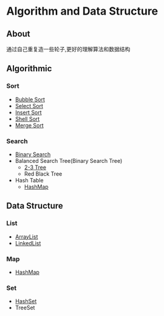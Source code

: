 # Algorithm and Data Structure
## About
   通过自己重复造一些轮子,更好的理解算法和数据结构
## Algorithmic
### Sort
- [Bubble Sort](https://github.com/leomy/algorithm/blob/master/src/main/java/com/leo/util/algorithm/Arrays.java#L223)
- [Select Sort](https://github.com/leomy/algorithm/blob/master/src/main/java/com/leo/util/algorithm/Arrays.java#L246)
- [Insert Sort](https://github.com/leomy/algorithm/blob/master/src/main/java/com/leo/util/algorithm/Arrays.java#L276)
- [Shell Sort](https://github.com/leomy/algorithm/blob/master/src/main/java/com/leo/util/algorithm/Arrays.java#L335)
- [Merge Sort](https://github.com/leomy/algorithm/blob/master/src/main/java/com/leo/util/algorithm/Arrays.java#L447)
### Search
- [Binary Search](https://github.com/leomy/algorithm/blob/master/src/main/java/com/leo/util/algorithm/Arrays.java#L29)
- Balanced Search Tree(Binary Search Tree)
    - [2-3 Tree](https://github.com/leomy/algorithm/blob/master/src/main/java/com/leo/util/algorithm/bst/TwoThreeTree.java)
    - Red Black Tree
- Hash Table
    - [HashMap](https://github.com/leomy/algorithm/blob/master/src/main/java/com/leo/util/datastructure/map/HashMap.java)
## Data Structure
### List
- [ArrayList](https://github.com/leomy/algorithm/blob/master/src/main/java/com/leo/util/datastructure/list/ArrayList.java)
- [LinkedList](https://github.com/leomy/algorithm/blob/master/src/main/java/com/leo/util/datastructure/list/LinkedList.java)
### Map
- [HashMap](https://github.com/leomy/algorithm/blob/master/src/main/java/com/leo/util/datastructure/map/HashMap.java)
### Set
- [HashSet](https://github.com/leomy/algorithm/blob/master/src/main/java/com/leo/util/datastructure/set/HashSet.java)
- TreeSet
